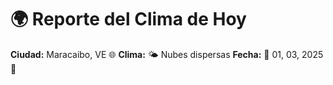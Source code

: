 # 🌍 Reporte del Clima de Hoy

**Ciudad:** Maracaibo, VE 🌐
**Clima:** 🌤️ Nubes dispersas
**Fecha:** 📅 01, 03, 2025 🚀

